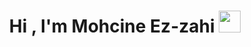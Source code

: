 
<h1 align="center">Hi , I'm Mohcine Ez-zahi <img src="https://media.giphy.com/media/hvRJCLFzcasrR4ia7z/giphy.gif" width="35"></h1>
